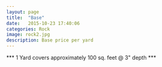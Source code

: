 ```yaml
---
layout: page
title:  "Base"
date:   2015-10-23 17:40:06
categories: Rock
image: rock2.jpg
description: Base price per yard
---
```

*** 1 Yard covers approximately 100 sq. feet @ 3" depth ***
